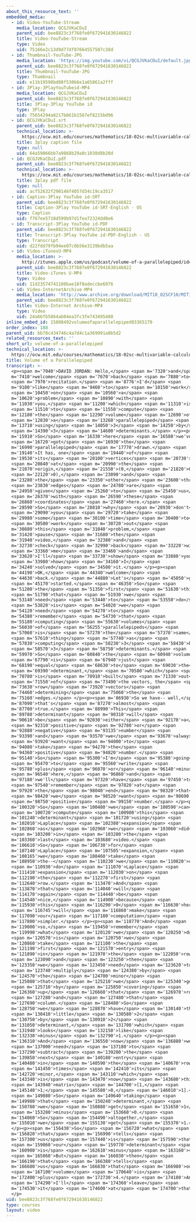 ```yaml
---
about_this_resource_text: ''
embedded_media:
  - id: Video-YouTube-Stream
    media_location: QCGJVKaCDuI
    parent_uid: bee8823c3f768fe0f672941630146822
    title: Video-YouTube-Stream
    type: Video
    uid: 75166e2c13d9d77df07664557507c38d
  - id: Thumbnail-YouTube-JPG
    media_location: 'https://img.youtube.com/vi/QCGJVKaCDuI/default.jpg'
    parent_uid: bee8823c3f768fe0f672941630146822
    title: Thumbnail-YouTube-JPG
    type: Thumbnail
    uid: e11b19590bd08f530b6e1a65861a2fff
  - id: 3Play-3PlayYouTubeid-MP4
    media_location: QCGJVKaCDuI
    parent_uid: bee8823c3f768fe0f672941630146822
    title: 3Play-3Play YouTube id
    type: 3Play
    uid: 75654294a8217b661b1567ef8215bd96
  - id: QCGJVKaCDuI.srt
    parent_uid: bee8823c3f768fe0f672941630146822
    technical_location: >-
      https://ocw.mit.edu/courses/mathematics/18-02sc-multivariable-calculus-fall-2010/1.-vectors-and-matrices/part-a-vectors-determinants-and-planes/session-6-volumes-and-determinants-in-space/volume-of-a-parallelepiped/QCGJVKaCDuI.srt
    title: 3play caption file
    type: null
    uid: 64a59066bb7a9868b29a0c1038d8b20d
  - id: QCGJVKaCDuI.pdf
    parent_uid: bee8823c3f768fe0f672941630146822
    technical_location: >-
      https://ocw.mit.edu/courses/mathematics/18-02sc-multivariable-calculus-fall-2010/1.-vectors-and-matrices/part-a-vectors-determinants-and-planes/session-6-volumes-and-determinants-in-space/volume-of-a-parallelepiped/QCGJVKaCDuI.pdf
    title: 3play pdf file
    type: null
    uid: acf52632f290146f4057d34c19ca3517
  - id: Caption-3Play YouTube id-SRT
    parent_uid: bee8823c3f768fe0f672941630146822
    title: Caption-3Play YouTube id-SRT-English - US
    type: Caption
    uid: f767ee5710d599b97d1fea72324dd8e6
  - id: Transcript-3Play YouTube id-PDF
    parent_uid: bee8823c3f768fe0f672941630146822
    title: Transcript-3Play YouTube id-PDF-English - US
    type: Transcript
    uid: d22fdd79fb94ee07c8b56e3139bdb5aa
  - id: Video-iTunesU-MP4
    media_location: >-
      http://itunes.apple.com/us/podcast/volume-of-a-parallelepiped/id414355340?i=90322855
    parent_uid: bee8823c3f768fe0f672941630146822
    title: Video-iTunes U-MP4
    type: Video
    uid: 11d23574741108bae18f8adeccbe6976
  - id: Video-InternetArchive-MP4
    media_location: 'http://www.archive.org/download/MIT18_02SCF10/MIT18_02SCF10Rec_06_300k.mp4'
    parent_uid: bee8823c3f768fe0f672941630146822
    title: Video-Internet Archive-MP4
    type: Video
    uid: 24a66fb5864ab04ea3fc3fe743495488
inline_embed_id: 15808492volumeofaparallelepiped83365170
order_index: 188
parent_uid: bb78c434746c4a7d4c1a369991a0b5d2
related_resources_text: ''
short_url: volume-of-a-parallelepiped
technical_location: >-
  https://ocw.mit.edu/courses/mathematics/18-02sc-multivariable-calculus-fall-2010/1.-vectors-and-matrices/part-a-vectors-determinants-and-planes/session-6-volumes-and-determinants-in-space/volume-of-a-parallelepiped
title: Volume of a Parallelepiped
transcript: >-
  <p><span m='7040'>DAVID JORDAN: Hello,</span> <span m='7320'>and</span> <span
  m='7410'>welcome</span> <span m='7670'>back</span> <span m='7880'>to</span>
  <span m='7970'>recitation.</span> <span m='8776'>I'd</span> <span
  m='9180'>like</span> <span m='9460'>to</span> <span m='10150'>work</span>
  <span m='10450'>on</span> <span m='10560'>a</span> <span
  m='10620'>problem</span> <span m='10890'>with</span> <span
  m='11030'>you,</span> <span m='11200'>which</span> <span m='11310'>is</span>
  <span m='11510'>to</span> <span m='11550'>compute</span> <span
  m='12180'>the</span> <span m='12290'>volume</span> <span m='12690'>of</span>
  <span m='12830'>a</span> <span m='13260'>parallelepiped</span> <span
  m='13710'>using</span> <span m='14050'>3</span> <span m='14250'>by</span>
  <span m='14390'>3</span> <span m='14600'>determinants.</span> </p><p><span
  m='15910'>So</span> <span m='16330'>here</span> <span m='16580'>we've</span>
  <span m='16720'>got</span> <span m='16930'>the</span> <span
  m='16990'>parallelepiped</span> <span m='17770'>drawn.</span> <span
  m='19140'>It has, one</span> <span m='19440'>of</span> <span
  m='19530'>its</span> <span m='20100'>vertices</span> <span m='20730'>is</span>
  <span m='20840'>at</span> <span m='20990'>the</span> <span
  m='21070'>origin,</span> <span m='21550'>(0,</span> <span m='21820'>0,</span>
  <span m='22120'>0),</span> <span m='23090'>and</span> <span
  m='23280'>the</span> <span m='23350'>other</span> <span m='23600'>three</span>
  <span m='23830'>edges</span> <span m='24780'>are</span> <span
  m='24950'>given</span> <span m='25260'>to</span> <span m='25450'>us</span>
  <span m='26370'>with</span> <span m='26590'>these</span> <span
  m='26860'>coordinates</span> <span m='27460'>here.</span> <span
  m='28590'>So</span> <span m='28810'>why</span> <span m='28930'>don't</span>
  <span m='29090'>you</span> <span m='29720'>take</span> <span
  m='29980'>some</span> <span m='30100'>time</span> <span m='30400'>to</span>
  <span m='30500'>work</span> <span m='30720'>out</span> <span
  m='30880'>this</span> <span m='31040'>problem,</span> <span
  m='31420'>pause</span> <span m='31680'>the</span> <span
  m='31940'>video,</span> <span m='32380'>and</span> <span
  m='32730'>check</span> <span m='32990'>back</span> <span m='33220'>with</span>
  <span m='33360'>me</span> <span m='33460'>and</span> <span
  m='33620'>I'll</span> <span m='33730'>show</span> <span m='33880'>you</span>
  <span m='33980'>how</span> <span m='34160'>I</span> <span
  m='34240'>solved</span> <span m='34500'>it.</span> </p><p><span
  m='44190'>OK,</span> <span m='44340'>welcome</span> <span
  m='44630'>back.</span> <span m='44880'>Let's</span> <span m='45050'>get</span>
  <span m='45170'>started.</span> <span m='46350'>So</span> <span
  m='51200'>the</span> <span m='51350'>first</span> <span m='51630'>thing</span>
  <span m='51790'>that</span> <span m='51930'>we</span> <span
  m='53140'>need</span> <span m='53440'>to</span> <span m='53550'>do</span>
  <span m='53820'>is</span> <span m='54020'>we</span> <span
  m='54120'>need</span> <span m='54270'>to</span> <span
  m='54380'>remember</span> <span m='54730'>that</span> <span
  m='55180'>computing</span> <span m='55630'>volumes</span> <span
  m='56030'>of</span> <span m='56255'>parallelepipeds</span> <span
  m='57060'>is</span> <span m='57270'>the</span> <span m='57370'>same</span>
  <span m='57610'>thing</span> <span m='57740'>as</span> <span
  m='57830'>computing</span> <span m='58230'>3</span> <span m='58430'>by</span>
  <span m='58570'>3</span> <span m='58750'>determinants.</span> <span
  m='59970'>So</span> <span m='60840'>the</span> <span m='60940'>volume</span>
  <span m='67790'>is</span> <span m='67940'>just</span> <span
  m='68190'>equal</span> <span m='68630'>to</span> <span m='69030'>the</span>
  <span m='69390'>determinant,</span> <span m='70580'>which</span> <span
  m='70780'>is</span> <span m='70910'>built</span> <span m='71330'>out</span>
  <span m='71550'>of</span> <span m='73490'>the vectors, the</span> <span
  m='73630'>row</span> <span m='73920'>vectors</span> <span
  m='74460'>determining</span> <span m='75060'>the</span> <span
  m='75160'>edges.</span> </p><p><span m='86930'>So we have-- well,</span> <span
  m='87090'>that's</span> <span m='87270'>almost</span> <span
  m='87700'>true.</span> <span m='88990'>This</span> <span
  m='89780'>determinant</span> <span m='90310'>will</span> <span
  m='90610'>be</span> <span m='92030'>either</span> <span m='92170'>a</span>
  <span m='92310'>positive</span> <span m='92780'>or</span> <span
  m='92880'>negative</span> <span m='93135'>number</span> <span
  m='93390'>and</span> <span m='93570'>we</span> <span m='93670'>always</span>
  <span m='93920'>want</span> <span m='94000'>to</span> <span
  m='94080'>take</span> <span m='94270'>the</span> <span
  m='94360'>positive</span> <span m='94820'>number.</span> <span
  m='95140'>So</span> <span m='95300'>I'm</span> <span m='95380'>going</span>
  <span m='95470'>to</span> <span m='95560'>write</span> <span
  m='95780'>plus</span> <span m='96070'>or</span> <span m='96140'>minus</span>
  <span m='96540'>here,</span> <span m='96860'>and</span> <span
  m='97180'>we'll</span> <span m='97320'>have</span> <span m='97450'>to</span>
  <span m='97540'>remember</span> <span m='97820'>at</span> <span
  m='97920'>the</span> <span m='98040'>end</span> <span m='98320'>that</span>
  <span m='98420'>we</span> <span m='98520'>want</span> <span m='98690'>a</span>
  <span m='98750'>positive</span> <span m='99150'>number.</span> </p><p><span
  m='100320'>So</span> <span m='100480'>we</span> <span m='100590'>can</span>
  <span m='100720'>compute</span> <span m='100980'>this</span> <span
  m='101240'>determinant</span> <span m='101720'>using</span> <span
  m='102010'>Laplace</span> <span m='102380'>expansion</span> <span
  m='102860'>as</span> <span m='102960'>we</span> <span m='103060'>did</span>
  <span m='103200'>in</span> <span m='103280'>the</span> <span
  m='103360'>last</span> <span m='103680'>video.</span> <span
  m='106610'>So</span> <span m='106730'>for</span> <span
  m='107140'>Laplace</span> <span m='107505'>expansion,</span> <span
  m='108165'>we</span> <span m='108460'>take</span> <span
  m='108950'>the--</span> <span m='110230'>we</span> <span m='110820'>can</span>
  <span m='110930'>do</span> <span m='111070'>Laplace</span> <span
  m='111410'>expansion</span> <span m='112030'>on</span> <span
  m='112190'>the</span> <span m='112270'>first</span> <span
  m='112640'>row.</span> <span m='113470'>And</span> <span
  m='113870'>that</span> <span m='114040'>will</span> <span
  m='114170'>again</span> <span m='114440'>be</span> <span
  m='114540'>nice,</span> <span m='114900'>because</span> <span
  m='115930'>this</span> <span m='116290'>0</span> <span m='116630'>here</span>
  <span m='116745'>will</span> <span m='116860'>make</span> <span
  m='117090'>our</span> <span m='117180'>computation</span> <span
  m='117800'>simpler.</span> </p><p><span m='118770'>And</span> <span
  m='119000'>so,</span> <span m='119450'>remember</span> <span
  m='119990'>what</span> <span m='120120'>we</span> <span m='120250'>do</span>
  <span m='120570'>is</span> <span m='120750'>we</span> <span
  m='120860'>take</span> <span m='121100'>the</span> <span
  m='121190'>first</span> <span m='121570'>entry</span> <span
  m='121890'>in</span> <span m='121970'>the</span> <span m='122050'>row,</span>
  <span m='123090'>and</span> <span m='123250'>then</span> <span
  m='123350'>we</span> <span m='123450'>need</span> <span m='123620'>to</span>
  <span m='123740'>multiply</span> <span m='124380'>by</span> <span
  m='124570'>the</span> <span m='124700'>minor</span> <span
  m='125080'>that</span> <span m='125210'>we</span> <span m='125340'>get</span>
  <span m='125710'>by</span> <span m='125850'>covering</span> <span
  m='126360'>up</span> <span m='126660'>that</span> <span m='126970'>row</span>
  <span m='127280'>and</span> <span m='127480'>that</span> <span
  m='127690'>column.</span> <span m='128480'>So</span> <span
  m='128750'>we</span> <span m='128870'>have</span> <span m='130140'>this</span>
  <span m='130410'>little</span> <span m='130580'>2</span> <span
  m='130750'>by</span> <span m='130910'>2</span> <span
  m='131050'>determinant,</span> <span m='131700'>which</span> <span
  m='131940'>looks</span> <span m='132150'>like</span> <span
  m='132330'>minus</span> <span m='132790'>1.</span> </p><p><span
  m='136310'>And</span> <span m='136550'>now</span> <span m='136880'>we</span>
  <span m='137000'>need</span> <span m='137180'>to</span> <span
  m='137290'>subtract</span> <span m='139200'>the</span> <span
  m='139850'>next</span> <span m='140180'>entry</span> <span
  m='140480'>in</span> <span m='140590'>the</span> <span m='140670'>row</span>
  <span m='141450'>times</span> <span m='142410'>its</span> <span
  m='142720'>minor,</span> <span m='143110'>which</span> <span
  m='143340'>is</span> <span m='143470'>now</span> <span m='143680'>this</span>
  <span m='143940'>matrix</span> <span m='144700'>[1,</span> <span
  m='145140'>1;</span> <span m='145580'>0,</span> <span m='146010'>1].</span>
  <span m='149080'>So</span> <span m='149640'>taking</span> <span
  m='149980'>that</span> <span m='150240'>determinant,</span> <span
  m='150780'>we</span> <span m='150880'>get</span> <span m='151650'>1</span>
  <span m='153280'>minus</span> <span m='153660'>0.</span> <span
  m='154060'>So</span> <span m='154490'>altogether,</span> <span
  m='155010'>we</span> <span m='155130'>get</span> <span m='155370'>1.</span>
  </p><p><span m='156430'>So</span> <span m='156720'>what</span> <span
  m='156820'>that</span> <span m='156990'>tells</span> <span
  m='157300'>us</span> <span m='157440'>is</span> <span m='157590'>that</span>
  <span m='159060'>our</span> <span m='159770'>determinant</span> <span
  m='160980'>is</span> <span m='162610'>minus</span> <span m='163160'>4.</span>
  <span m='165860'>But</span> <span m='166030'>then</span> <span
  m='166190'>that</span> <span m='166380'>tells</span> <span
  m='166680'>us</span> <span m='166830'>that</span> <span m='166980'>our</span>
  <span m='167100'>volume</span> <span m='170640'>is</span> <span
  m='172400'>plus</span> <span m='172730'>4.</span> <span m='174180'>And</span>
  <span m='174290'>I'll</span> <span m='174360'>leave</span> <span
  m='174530'>it</span> <span m='174600'>at</span> <span m='174700'>that.</span>
  </p>
uid: bee8823c3f768fe0f672941630146822
type: courses
layout: video
---
```


